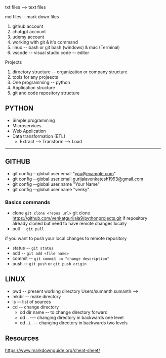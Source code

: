 txt files --> text files

md files-- mark down files


1. github account
2. chatgpt account
3. udemy account
4. working with git & it's command
5. linux -- bash or git bash (windows) & mac (Terminal)
6. vscode -- visual studio code  -- editor


Projects
1. directory structure -- organization or company structure
2. tools for any projeects
3. One programming -- python
4. Application structure
5. git and code repository structure



## PYTHON
* Simple programming
* Microservices
* Web Application
* Data transformation (ETL)
  * Extract --> Transform --> Load

----------------------------------
## GITHUB
* git config --global user.email "you@example.com"
* git config --global user.email gurijalavenkatesh1993@gmail.com
* git config --global user.name "Your Name"
* git config --global user.name "venky"

### Basics commands
* clone `git clone <repos url>`
git clone https://github.com/venkatgurijala9/pythonprojects.git
if repository already cloned but need to have remote changes locally
* pull -- `git pull`

if you want to push your local changes to remote repository
* status -- `git status`
* add -- `git add <file name>`
* commit -- `git commit -m "change description"`
* push -- `git push` or `git push origin`


## LINUX
* pwd -- present working directory
Users/sumanth
sumanth --> 
* mkdir -- make directory
* ls -- list of sources
* cd -- change directory 
    - cd dir name -- to change directory forward
    - cd .. --- changing directory in backwards one level
    - cd ../.. -- changing directory in backwards two levels


## Resources
https://www.markdownguide.org/cheat-sheet/